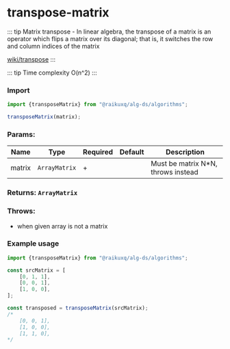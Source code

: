 # transpose-matrix

::: tip Matrix transpose
\- In linear algebra, the transpose of a matrix is an operator which flips a matrix over its diagonal; that is, it
switches the row and column indices of the matrix

[wiki/transpose](https://en.wikipedia.org/wiki/Transpose)
:::

::: tip Time complexity
O(n^2)
:::

### Import

```ts
import {transposeMatrix} from "@raikuxq/alg-ds/algorithms";

transposeMatrix(matrix);
```

### Params:

| Name   | Type          | Required | Default | Description                        |
|--------|---------------|----------|---------|------------------------------------|
| matrix | `ArrayMatrix` | +        |         | Must be matrix N*N, throws instead |

### Returns: `ArrayMatrix`

### Throws:

+ when given array is not a matrix

### Example usage

```ts
import {transposeMatrix} from "@raikuxq/alg-ds/algorithms";

const srcMatrix = [
    [0, 1, 1],
    [0, 0, 1],
    [1, 0, 0],
];

const transposed = transposeMatrix(srcMatrix);
/*
    [0, 0, 1],
    [1, 0, 0],
    [1, 1, 0],
*/
```
